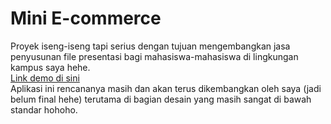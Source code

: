 # Mini E-commerce

Proyek iseng-iseng tapi serius dengan tujuan mengembangkan jasa penyusunan file presentasi bagi mahasiswa-mahasiswa di lingkungan kampus saya hehe.<br>
<a href="http://kuproy.epizy.com/">Link demo di sini</a><br>
Aplikasi ini rencananya masih dan akan terus dikembangkan oleh saya (jadi belum final hehe) terutama di bagian desain yang masih sangat di bawah standar hohoho.
